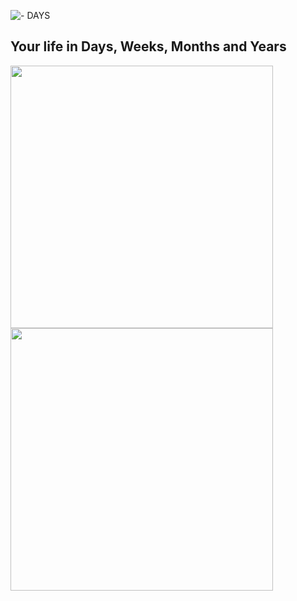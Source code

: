 ![ - DAYS](https://github.com/user-attachments/assets/372ec812-016a-41da-8eb7-63a17ee18b1a)

## Your life in Days, Weeks, Months and Years

<img align="left" width="420" src="https://github.com/user-attachments/assets/3ae3e7fe-8b11-4288-844a-b452ad9d4cf9">
<img align="left" width="420" src="https://github.com/user-attachments/assets/8ff0ca80-cb2a-4665-876a-f738cf2932aa">


